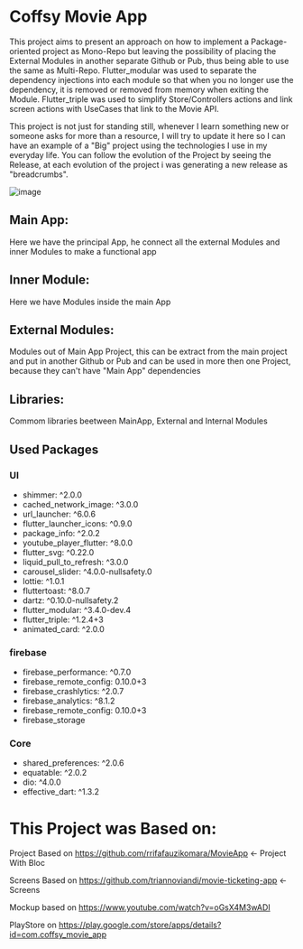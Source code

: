 # Coffsy Movie App

This project aims to present an approach on how to implement a Package-oriented project as Mono-Repo but leaving the possibility of placing the External Modules in another separate Github or Pub, thus being able to use the same as Multi-Repo. Flutter_modular was used to separate the dependency injections into each module so that when you no longer use the dependency, it is removed or removed from memory when exiting the Module.
Flutter_triple was used to simplify Store/Controllers actions and link screen actions with UseCases that link to the Movie API.

This project is not just for standing still, whenever I learn something new or someone asks for more than a resource, I will try to update it here so I can have an example of a "Big" project using the technologies I use in my everyday life.
You can follow the evolution of the Project by seeing the Release, at each evolution of the project i was generating a new release as "breadcrumbs".


![image](https://user-images.githubusercontent.com/4654514/128944745-cc776016-50e6-47f3-b5db-9c561ec37824.png)


## Main App: 

Here we have the principal App, he connect all the external Modules and inner Modules to make a functional app

## Inner Module: 

Here we have Modules inside the main App

## External Modules: 

Modules out of Main App Project, this can be extract from the main project and put in another Github or Pub and can be used in more then one Project, because they can't have "Main App" dependencies

## Libraries: 

Commom libraries beetween MainApp, External and Internal Modules



## Used Packages

  ### UI
  - shimmer: ^2.0.0 
  - cached_network_image: ^3.0.0
  - url_launcher: ^6.0.6
  - flutter_launcher_icons: ^0.9.0
  - package_info: ^2.0.2
  - youtube_player_flutter: ^8.0.0
  - flutter_svg: ^0.22.0
  - liquid_pull_to_refresh: ^3.0.0
  - carousel_slider: ^4.0.0-nullsafety.0
  - lottie: ^1.0.1 
  - fluttertoast: ^8.0.7  
  - dartz: ^0.10.0-nullsafety.2  
  - flutter_modular: ^3.4.0-dev.4
  - flutter_triple: ^1.2.4+3
  - animated_card: ^2.0.0
  
  ### firebase
  - firebase_performance: ^0.7.0
  - firebase_remote_config: 0.10.0+3
  - firebase_crashlytics: ^2.0.7
  - firebase_analytics: ^8.1.2
  - firebase_remote_config: 0.10.0+3
  - firebase_storage
  
  ### Core
  - shared_preferences: ^2.0.6
  - equatable: ^2.0.2  
  - dio: ^4.0.0  
  - effective_dart: ^1.3.2  





# This Project was Based on:

Project Based on https://github.com/rrifafauzikomara/MovieApp   <- Project With Bloc

Screens Based on https://github.com/triannoviandi/movie-ticketing-app     <- Screens

Mockup based on https://www.youtube.com/watch?v=oGsX4M3wADI

PlayStore on https://play.google.com/store/apps/details?id=com.coffsy_movie_app



